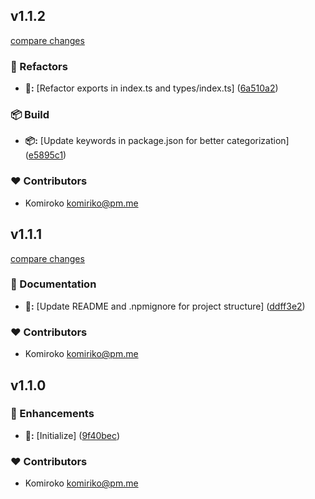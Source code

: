
## v1.1.2

[compare changes](https://github.com/NowaraJS/typed-event-emitter/compare/v1.1.1...v1.1.2)

### 🧹 Refactors

- **🧹:** [Refactor exports in index.ts and types/index.ts] ([6a510a2](https://github.com/NowaraJS/typed-event-emitter/commit/6a510a2))

### 📦 Build

- **📦:** [Update keywords in package.json for better categorization] ([e5895c1](https://github.com/NowaraJS/typed-event-emitter/commit/e5895c1))

### ❤️ Contributors

- Komiroko <komiriko@pm.me>

## v1.1.1

[compare changes](https://github.com/NowaraJS/typed-event-emitter/compare/v1.1.0...v1.1.1)

### 📖 Documentation

- **📖:** [Update README and .npmignore for project structure] ([ddff3e2](https://github.com/NowaraJS/typed-event-emitter/commit/ddff3e2))

### ❤️ Contributors

- Komiroko <komiriko@pm.me>

## v1.1.0


### 🚀 Enhancements

- **🚀:** [Initialize] ([9f40bec](https://github.com/NowaraJS/typed-event-emitter/commit/9f40bec))

### ❤️ Contributors

- Komiroko <komiriko@pm.me>

